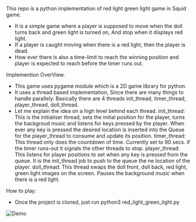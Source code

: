 This repo is a python implementation of red light green light game in Squid game.

- It is a simple game where a player is supposed to move when the doll turns back and green light is turned on,
  And stop when it displays red light.
- If a player is caught moving when there is a red light, then the player is dead.
- How ever there is also a time-limit to reach the winning position and player is expected to reach before the timer runs out.

Implemention OverView.

- This game uses pygame module which is a 2D game library for python.
- It uses a thread based implementation, Since there are many things to handle parallely.
  Basically there are 4 threads init_thread, timer_thread, player_thread, doll_thread.
- Let me explain the idea on a high level behind each thread.
  init_thread: This is the initialiser thread, sets the initial position for the player, turns the backgroud music
               and listens for keys pressed by the player. When ever any key is pressed the desired location is
               inserted into the Queue for the player_thread to consume and update its position.
  timer_thread: This thread only does the countdown of time. Currently set to 90 secs. if the timer runs-out it
                signals the other threads to stop.
  player_thread: This listens for player positions to set when any key is pressed from the queue.
                 It is the init_thread job to push to the queue the ne location of the player.
  doll_thread: This thread swaps the doll front, doll back, red light, green light images on the screen.
               Pauses the background music when there is a red light.

How  to play:
- Once the project is cloned, just run python3 red_light_green_light.py

![Demo](red_light_green_light/game.gif)
